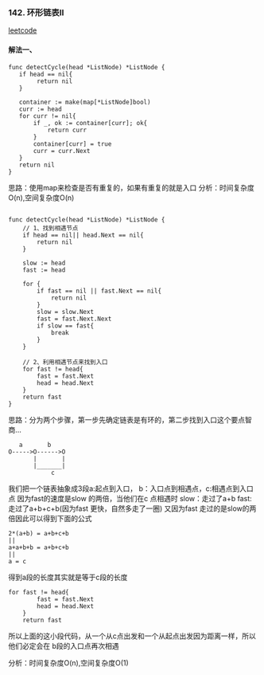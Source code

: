 ### 142. 环形链表II

[leetcode](https://leetcode-cn.com/problems/linked-list-cycle-ii/)


#### 解法一、

```
func detectCycle(head *ListNode) *ListNode {
   if head == nil{
		return nil
   }

   container := make(map[*ListNode]bool)
   curr := head
   for curr != nil{
	   if _, ok := container[curr]; ok{
		   return curr
	   }
	   container[curr] = true
	   curr = curr.Next
   }
   return nil
}

```
思路：使用map来检查是否有重复的，如果有重复的就是入口
分析：时间复杂度O(n),空间复杂度O(n)

```

func detectCycle(head *ListNode) *ListNode {
	// 1、找到相遇节点
	if head == nil|| head.Next == nil{
		return nil
	}

	slow := head
	fast := head

	for {
		if fast == nil || fast.Next == nil{
			return nil
		}
		slow = slow.Next
		fast = fast.Next.Next
		if slow == fast{
			break
		}
	}

	// 2、利用相遇节点来找到入口
	for fast != head{
		fast = fast.Next
		head = head.Next
	}
	return fast
}

```

思路：分为两个步骤，第一步先确定链表是有环的，第二步找到入口这个要点智商...
```
   a       b
O----->O------>O
       |       |
       |_______|
            c              
```
我们把一个链表抽象成3段a:起点到入口， b：入口点到相遇点，c:相遇点到入口点
因为fast的速度是slow 的两倍，当他们在c 点相遇时
slow：走过了a+b
fast: 走过了a+b+c+b(因为fast 更快，自然多走了一圈)
又因为fast 走过的是slow的两倍因此可以得到下面的公式
```
2*(a+b) = a+b+c+b
||
a+a+b+b = a+b+c+b
||
a = c
```
得到a段的长度其实就是等于c段的长度
```
for fast != head{
		fast = fast.Next
		head = head.Next
	}
	return fast
```
所以上面的这小段代码，从一个从c点出发和一个从起点出发因为距离一样，所以他们必定会在
b段的入口点再次相遇

分析：时间复杂度O(n),空间复杂度O(1)

